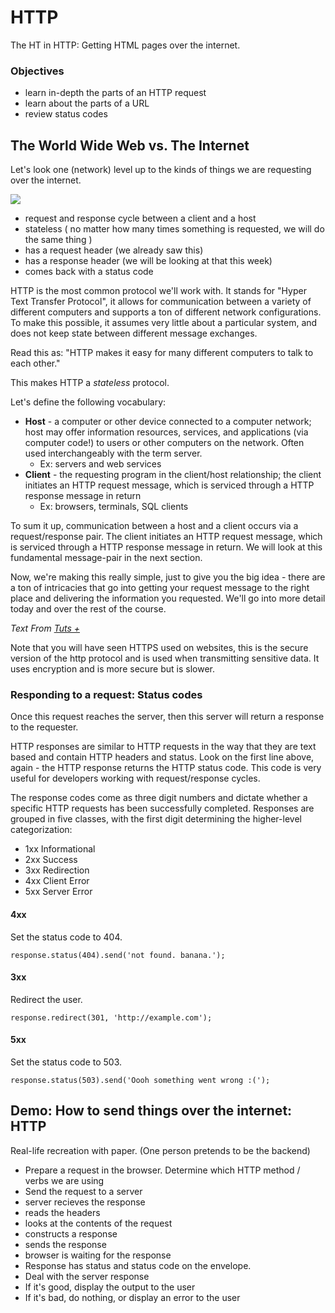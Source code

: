 # HTTP

The HT in HTTP: Getting HTML pages over the internet.

### Objectives

* learn in-depth the parts of an HTTP request
* learn about the parts of a URL
* review status codes

## The World Wide Web vs. The Internet

Let's look one \(network\) level up to the kinds of things we are requesting over the internet.

![](https://upload.wikimedia.org/wikipedia/commons/c/c9/Client-server-model.svg)

* request and response cycle between a client and a host
* stateless \( no matter how many times something is requested, we will do the same thing \)
* has a request header \(we already saw this\)
* has a response header \(we will be looking at that this week\)
* comes back with a status code

HTTP is the most common protocol we'll work with. It stands for "Hyper Text Transfer Protocol", it allows for communication between a variety of different computers and supports a ton of different network configurations. To make this possible, it assumes very little about a particular system, and does not keep state between different message exchanges.

Read this as: "HTTP makes it easy for many different computers to talk to each other."

This makes HTTP a _stateless_ protocol.

Let's define the following vocabulary:

* **Host** - a computer or other device connected to a computer network; host may offer information resources, services, and applications \(via computer code!\) to users or other computers on the network. Often used interchangeably with the term server.
  * Ex: servers and web services
* **Client** - the requesting program in the client/host relationship; the client initiates an HTTP request message, which is serviced through a HTTP response message in return
  * Ex: browsers, terminals, SQL clients

To sum it up, communication between a host and a client occurs via a request/response pair. The client initiates an HTTP request message, which is serviced through a HTTP response message in return. We will look at this fundamental message-pair in the next section.

Now, we're making this really simple, just to give you the big idea - there are a ton of intricacies that go into getting your request message to the right place and delivering the information you requested. We'll go into more detail today and over the rest of the course.

_Text From_ [_Tuts +_](http://code.tutsplus.com/tutorials/http-the-protocol-every-web-developer-must-know-part-1--net-31177)

Note that you will have seen HTTPS used on websites, this is the secure version of the http protocol and is used when transmitting sensitive data. It uses encryption and is more secure but is slower.

### Responding to a request: Status codes

Once this request reaches the server, then this server will return a response to the requester.

HTTP responses are similar to HTTP requests in the way that they are text based and contain HTTP headers and status. Look on the first line above, again - the HTTP response returns the HTTP status code. This code is very useful for developers working with request/response cycles.

The response codes come as three digit numbers and dictate whether a specific HTTP requests has been successfully completed. Responses are grouped in five classes, with the first digit determining the higher-level categorization:

* 1xx Informational
* 2xx Success
* 3xx Redirection
* 4xx Client Error
* 5xx Server Error

#### 4xx

Set the status code to 404.

```text
response.status(404).send('not found. banana.');
```

#### 3xx

Redirect the user.

```text
response.redirect(301, 'http://example.com');
```

#### 5xx

Set the status code to 503.

```text
response.status(503).send('Oooh something went wrong :(');
```

## Demo: How to send things over the internet: HTTP

Real-life recreation with paper. \(One person pretends to be the backend\)

* Prepare a request in the browser. Determine which HTTP method / verbs we are using
* Send the request to a server
* server recieves the response
* reads the headers
* looks at the contents of the request
* constructs a response
* sends the response
* browser is waiting for the response
* Response has status and status code on the envelope.
* Deal with the server response
* If it's good, display the output to the user
* If it's bad, do nothing, or display an error to the user

